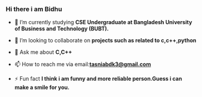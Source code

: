 ### Hi there i am Bidhu
- 🌱 I’m currently studying **CSE Undergraduate at Bangladesh University of Business and Technology (BUBT).**

- 👯 I’m looking to collaborate on **projects such as related to c,c++,python**

- 💬 Ask me about **C,C++**

- 📫 How to reach me via email:**tasniabdk3@gmail.com**

- ⚡ Fun fact **I think i am funny and more reliable person.Guess i can make a smile for you.**

